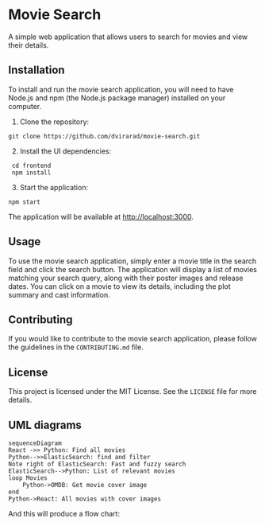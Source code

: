 # Movie Search

A simple web application that allows users to search for movies and view their details.

## Installation

To install and run the movie search application, you will need to have Node.js and npm (the Node.js package manager) installed on your computer.

1.  Clone the repository:

`git clone https://github.com/dvirarad/movie-search.git` 

2.  Install the UI dependencies:
```
 cd frontend
 npm install
```
3.  Start the application:

`npm start` 

The application will be available at [http://localhost:3000](http://localhost:3000/).

## Usage

To use the movie search application, simply enter a movie title in the search field and click the search button. The application will display a list of movies matching your search query, along with their poster images and release dates. You can click on a movie to view its details, including the plot summary and cast information.

## Contributing

If you would like to contribute to the movie search application, please follow the guidelines in the `CONTRIBUTING.md` file.

## License

This project is licensed under the MIT License. See the `LICENSE` file for more details.


## UML diagrams

```mermaid
sequenceDiagram
React ->> Python: Find all movies
Python-->>ElasticSearch: find and filter
Note right of ElasticSearch: Fast and fuzzy search
ElasticSearch-->Python: List of relevant movies
loop Movies
	Python->OMDB: Get movie cover image
end	
Python->React: All movies with cover images
```

And this will produce a flow chart:


